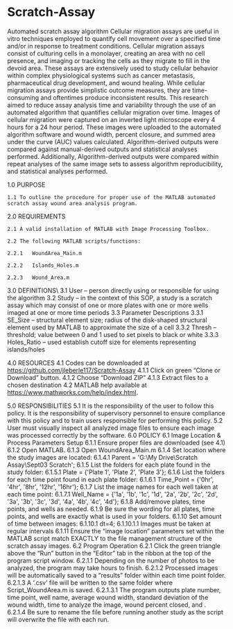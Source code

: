 # Scratch-Assay
Automated scratch assay algorithm
 Cellular migration assays are useful in vitro techniques employed to quantify cell movement over a specified time and/or in response to treatment conditions. Cellular migration assays consist of culturing cells in a monolayer, creating an area with no cell presence, and imaging or tracking the cells as they migrate to fill in the devoid area. These assays are extensively used to study cellular behavior within complex physiological systems such as cancer metastasis, pharmaceutical drug development, and wound healing. While cellular migration assays provide simplistic outcome measures, they are time-consuming and oftentimes produce inconsistent results. This research aimed to reduce assay analysis time and variability through the use of an automated algorithm that quantifies cellular migration over time. Images of cellular migration were captured on an inverted light microscope every 4 hours for a 24 hour period. These images were uploaded to the automated algorithm software and wound width, percent closure, and summed area under the curve (AUC) values calculated. Algorithm-derived outputs were compared against manual-derived outputs and statistical analyses performed. Additionally, Algorithm-derived outputs were compared within repeat analyses of the same image sets to assess algorithm reproducibility, and statistical analyses performed. 


1.0	PURPOSE

	1.1	To outline the procedure for proper use of the MATLAB automated scratch assay wound area analysis program.

2.0	REQUIREMENTS

	2.1	A valid installation of MATLAB with Image Processing Toolbox.
	
	2.2	The following MATLAB scripts/functions:
	
	2.2.1	WoundArea_Main.m
	
	2.2.2	Islands_Holes.m
	
	2.2.3	Wound_Area.m

3.0	DEFINITIONS\\
	3.1	User – person directly using or responsible for using the algorithm
	3.2	Study – in the context of this SOP, a study is a scratch assay which may consist of one or more plates with one or more wells 						imaged at one or more time periods
	3.3	Parameter Descriptions
		3.3.1	SE_Size – structural element size; radius of the disk-shaped structural element used by MATLAB to approximate the size of a cell
		3.3.2	Thresh – threshold; value between 0 and 1 used to set pixels to black or white
		3.3.3	Holes_Ratio – used establish cutoff size for elements representing islands/holes

4.0	RESOURCES
	4.1	Codes can be downloaded at https://github.com/jleberle117/Scratch-Assay
		4.1.1	Click on green “Clone or Download” button.
		4.1.2	Choose “Download ZIP”
		4.1.3	Extract files to a chosen destination
	4.2	MATLAB help available at https://www.mathworks.com/help/index.html. 

5.0	RESPONSIBILITIES
	5.1	It is the responsibility of the user to follow this policy.  It is the responsibility of supervisory personnel to ensure compliance 	with this policy and to train users responsible for performing this policy.
	5.2	User must visually inspect all analyzed image files to ensure each image was processed correctly by the software.
6.0	POLICY
	6.1	Image Location & Process Parameters Setup
		6.1.1	Ensure proper files are downloaded (see 4.1)
		6.1.2	Open MATLAB.
		6.1.3	Open WoundArea_Main.m
		6.1.4	Set location where the study images are located:
			6.1.4.1	Parent = 'G:\My Drive\Scratch Assay\Sept03 Scratch';
		6.1.5	List the folders for each plate found in the study folder:
			6.1.5.1	Plate = {'Plate 1', 'Plate 2', 'Plate 3'};
		6.1.6	List the folders for each time point found in each plate folder:
			6.1.6.1	Time_Point = {'0hr', '4hr', '8hr', '12hr', '16hr'};
		6.1.7	List the image names for each well taken at each time point:
			6.1.7.1	Well_Name = {'1a', '1b', '1c', '1d', '2a', '2b', '2c', '2d', '3a', '3b', '3c', '3d', '4a', '4b', '4c', '4d'};
		6.1.8	Add/remove plates, time points, and wells as needed. 
		6.1.9	Be sure the wording for all plates, time points, and wells are exactly what is used in your folders.
		6.1.10	Set amount of time between images:
			6.1.10.1	dt=4;
				6.1.10.1.1	Images must be taken at regular intervals
		6.1.11	Ensure the “image location” parameters set within the MATLAB script match EXACTLY to the file management structure of the 							scratch assay images.
	6.2	Program Operation
		6.2.1	Click the green triangle above the “Run” button in the “Editor” tab in the ribbon at the top of the program script window.
			6.2.1.1	Depending on the number of photos to be analyzed, the program may take hours to finish.
			6.2.1.2	Processed images will be automatically saved to a “results” folder within each time point folder.
			6.2.1.3	A ‘.csv’ file will be written to the same folder where Script_WoundArea.m is saved.
				6.2.1.3.1	The program outputs plate number, time point, well name, average wound width, standard deviation of the wound width, time 				to analyze the image, wound percent closed, and .
			6.2.1.4	Be sure to rename the file before running another study as the script will overwrite the file with each run.
